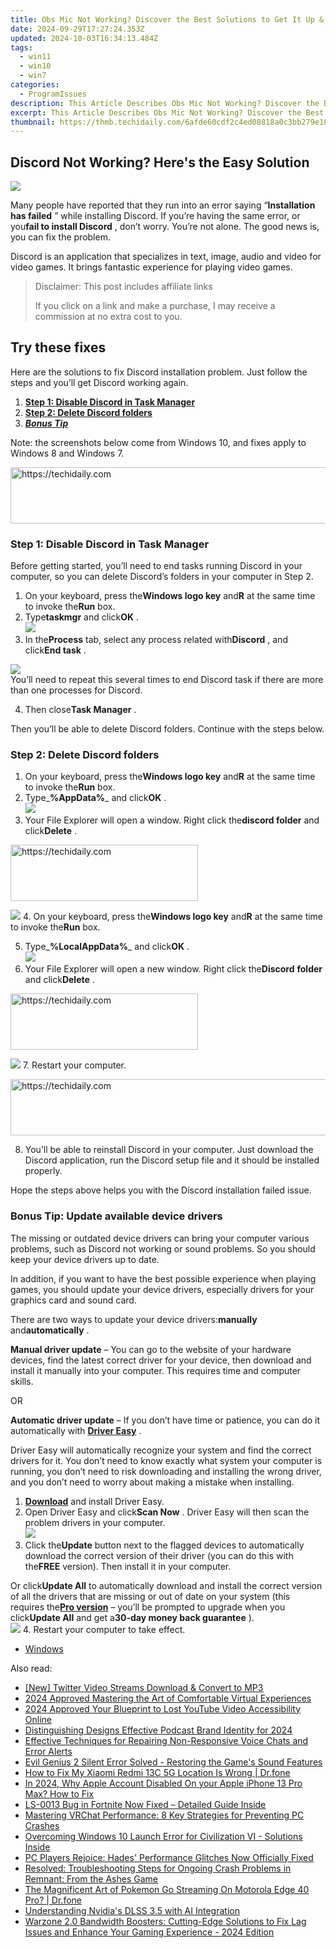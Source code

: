 ```yaml
---
title: Obs Mic Not Working? Discover the Best Solutions to Get It Up & Running Again!
date: 2024-09-29T17:27:24.353Z
updated: 2024-10-03T16:34:13.484Z
tags:
  - win11
  - win10
  - win7
categories:
  - ProgramIssues
description: This Article Describes Obs Mic Not Working? Discover the Best Solutions to Get It Up & Running Again!
excerpt: This Article Describes Obs Mic Not Working? Discover the Best Solutions to Get It Up & Running Again!
thumbnail: https://thmb.techidaily.com/6afde60cdf2c4ed08818a0c3bb279e1893a9ceb4675945a4f5d57ab92e9d6ef9.jpg
---
```


## Discord Not Working? Here's the Easy Solution

![](https://images.drivereasy.com/wp-content/uploads/2018/11/img_5be149f53a3cf.png)

 Many people have reported that they run into an error saying “**Installation has failed** ” while installing Discord. If you’re having the same error, or you**fail to install Discord** , don’t worry. You’re not alone. The good news is, you can fix the problem.

 Discord is an application that specializes in text, image, audio and video for video games. It brings fantastic experience for playing video games.

>  Disclaimer: This post includes affiliate links
>
>  If you click on a link and make a purchase, I may receive a commission at no extra cost to you.
>

## Try these fixes

 Here are the solutions to fix Discord installation problem. Just follow the steps and you’ll get Discord working again.

1. **[Step 1: Disable Discord in Task Manager](https://tools.techidaily.com/drivereasy/download/)**
2. **[Step 2: Delete Discord folders](https://tools.techidaily.com/drivereasy/download/)**
3. _**[Bonus Tip](https://tools.techidaily.com/drivereasy/download/)**_

 Note: the screenshots below come from Windows 10, and fixes apply to Windows 8 and Windows 7.

<!-- affiliate ads begin -->
<a href="https://appsumo.8odi.net/c/5597632/2037474/7443" target="_top" id="2037474">
  <img src="//a.impactradius-go.com/display-ad/7443-2037474" border="0" alt="https://techidaily.com" width="728" height="90"/>
</a>
<img height="0" width="0" src="https://appsumo.8odi.net/i/5597632/2037474/7443" style="position:absolute;visibility:hidden;" border="0" />
<!-- affiliate ads end -->

### Step 1: Disable Discord in Task Manager

 Before getting started, you’ll need to end tasks running Discord in your computer, so you can delete Discord’s folders in your computer in Step 2.

1. On your keyboard, press the**Windows logo key** and**R** at the same time to invoke the**Run** box.
2. Type**taskmgr** and click**OK** .  
![](https://images.drivereasy.com/wp-content/uploads/2018/11/img_5be14b463b359.jpg)
3. In the**Process** tab, select any process related with**Discord** , and click**End task** .  

![](https://images.drivereasy.com/wp-content/uploads/2018/11/img_5be14c2e4d7a7.jpg)  
 You’ll need to repeat this several times to end Discord task if there are more than one processes for Discord.

4. Then close**Task Manager** .

 Then you’ll be able to delete Discord folders. Continue with the steps below.

### Step 2: Delete Discord folders

1. On your keyboard, press the**Windows logo key** and**R** at the same time to invoke the**Run** box.
2. Type_**%AppData%**_ and click**OK** .  
![](https://images.drivereasy.com/wp-content/uploads/2018/11/img_5be14e6b6694d.jpg)
3. Your File Explorer will open a window. Right click the**discord folder** and click**Delete** .  

<!-- affiliate ads begin -->
<a href="https://aligracehair.sjv.io/c/5597632/1948876/19272" target="_top" id="1948876">
  <img src="//a.impactradius-go.com/display-ad/19272-1948876" border="0" alt="https://techidaily.com" width="300" height="90"/>
</a>
<img height="0" width="0" src="https://aligracehair.sjv.io/i/5597632/1948876/19272" style="position:absolute;visibility:hidden;" border="0" />
<!-- affiliate ads end -->

![](https://images.drivereasy.com/wp-content/uploads/2018/11/img_5be14f2686712.jpg)
4. On your keyboard, press the**Windows logo key** and**R** at the same time to invoke the**Run** box.

5. Type_**%LocalAppData%**_ and click**OK** .  
![](https://images.drivereasy.com/wp-content/uploads/2018/11/img_5be14fe227d9a.jpg)
6. Your File Explorer will open a new window. Right click the**Discord** **folder** and click**Delete** .  

<!-- affiliate ads begin -->
<a href="https://aligracehair.sjv.io/c/5597632/2135414/19272" target="_top" id="2135414">
  <img src="//a.impactradius-go.com/display-ad/19272-2135414" border="0" alt="https://techidaily.com" width="300" height="90"/>
</a>
<img height="0" width="0" src="https://aligracehair.sjv.io/i/5597632/2135414/19272" style="position:absolute;visibility:hidden;" border="0" />
<!-- affiliate ads end -->

![](https://images.drivereasy.com/wp-content/uploads/2018/11/img_5be14fb976d74.jpg)
7. Restart your computer.

<!-- affiliate ads begin -->
<a href="https://aligracehair.sjv.io/c/5597632/1880944/19272" target="_top" id="1880944">
  <img src="//a.impactradius-go.com/display-ad/19272-1880944" border="0" alt="https://techidaily.com" width="728" height="90"/>
</a>
<img height="0" width="0" src="https://aligracehair.sjv.io/i/5597632/1880944/19272" style="position:absolute;visibility:hidden;" border="0" />
<!-- affiliate ads end -->

8. You’ll be able to reinstall Discord in your computer. Just download the Discord application, run the Discord setup file and it should be installed properly.

 Hope the steps above helps you with the Discord installation failed issue.

### Bonus Tip: Update available device drivers

 The missing or outdated device drivers can bring your computer various problems, such as Discord not working or sound problems. So you should keep your device drivers up to date.

 In addition, if you want to have the best possible experience when playing games, you should update your device drivers, especially drivers for your graphics card and sound card.

 There are two ways to update your device drivers:**manually** and**automatically** .

**Manual driver update** – You can go to the website of your hardware devices, find the latest correct driver for your device, then download and install it manually into your computer. This requires time and computer skills.

OR

**Automatic driver update** – If you don’t have time or patience, you can do it automatically with **[Driver Easy](https://tools.techidaily.com/drivereasy/download/)**  .

 Driver Easy will automatically recognize your system and find the correct drivers for it. You don’t need to know exactly what system your computer is running, you don’t need to risk downloading and installing the wrong driver, and you don’t need to worry about making a mistake when installing.

1. [**Download**](https://tools.techidaily.com/drivereasy/download/) and install Driver Easy.
2. Open Driver Easy and click**Scan Now** . Driver Easy will then scan the problem drivers in your computer.  
![](https://images.drivereasy.com/wp-content/uploads/2018/11/img_5be15008084c8.jpg)
3. Click the**Update** button next to the flagged devices to automatically download the correct version of their driver (you can do this with the**FREE** version). Then install it in your computer.  

 Or click**Update All** to automatically download and install the correct version of all the drivers that are missing or out of date on your system (this requires the[**Pro version**](https://tools.techidaily.com/drivereasy/download/) – you’ll be prompted to upgrade when you click**Update All** and get a**30-day money back guarantee** ).  
![](https://images.drivereasy.com/wp-content/uploads/2018/11/img_5be1502542d98.jpg)
4. Restart your computer to take effect.

* [Windows](https://tools.techidaily.com/drivereasy/download/)

<ins class="adsbygoogle"
     style="display:block"
     data-ad-format="autorelaxed"
     data-ad-client="ca-pub-7571918770474297"
     data-ad-slot="1223367746"></ins>

<ins class="adsbygoogle"
     style="display:block"
     data-ad-client="ca-pub-7571918770474297"
     data-ad-slot="8358498916"
     data-ad-format="auto"
     data-full-width-responsive="true"></ins>

<span class="atpl-alsoreadstyle">Also read:</span>
<div><ul>
<li><a href="https://some-guidance.techidaily.com/new-twitter-video-streams-download-and-convert-to-mp3/"><u>[New] Twitter Video Streams Download & Convert to MP3</u></a></li>
<li><a href="https://some-guidance.techidaily.com/2024-approved-mastering-the-art-of-comfortable-virtual-experiences/"><u>2024 Approved Mastering the Art of Comfortable Virtual Experiences</u></a></li>
<li><a href="https://facebook-video-footage.techidaily.com/2024-approved-your-blueprint-to-lost-youtube-video-accessibility-online/"><u>2024 Approved Your Blueprint to Lost YouTube Video Accessibility Online</u></a></li>
<li><a href="https://fox-http.techidaily.com/distinguishing-designs-effective-podcast-brand-identity-for-2024/"><u>Distinguishing Designs Effective Podcast Brand Identity for 2024</u></a></li>
<li><a href="https://win-answers.techidaily.com/effective-techniques-for-repairing-non-responsive-voice-chats-and-error-alerts/"><u>Effective Techniques for Repairing Non-Responsive Voice Chats and Error Alerts</u></a></li>
<li><a href="https://win-answers.techidaily.com/evil-genius-2-silent-error-solved-restoring-the-games-sound-features/"><u>Evil Genius 2 Silent Error Solved - Restoring the Game's Sound Features</u></a></li>
<li><a href="https://fake-location.techidaily.com/how-to-fix-my-xiaomi-redmi-13c-5g-location-is-wrong-drfone-by-drfone-virtual-android/"><u>How to Fix My Xiaomi Redmi 13C 5G Location Is Wrong | Dr.fone</u></a></li>
<li><a href="https://apple-account.techidaily.com/in-2024-why-apple-account-disabled-on-your-apple-iphone-13-pro-max-how-to-fix-by-drfone-ios/"><u>In 2024, Why Apple Account Disabled On your Apple iPhone 13 Pro Max? How to Fix</u></a></li>
<li><a href="https://win-solutions.techidaily.com/ls-0013-bug-in-fortnite-now-fixed-detailed-guide-inside/"><u>LS-0013 Bug in Fortnite Now Fixed – Detailed Guide Inside</u></a></li>
<li><a href="https://win-answers.techidaily.com/mastering-vrchat-performance-8-key-strategies-for-preventing-pc-crashes/"><u>Mastering VRChat Performance: 8 Key Strategies for Preventing PC Crashes</u></a></li>
<li><a href="https://win-answers.techidaily.com/overcoming-windows-10-launch-error-for-civilization-vi-solutions-inside/"><u>Overcoming Windows 10 Launch Error for Civilization VI - Solutions Inside</u></a></li>
<li><a href="https://win-answers.techidaily.com/pc-players-rejoice-hades-performance-glitches-now-officially-fixed/"><u>PC Players Rejoice: Hades' Performance Glitches Now Officially Fixed</u></a></li>
<li><a href="https://win-answers.techidaily.com/resolved-troubleshooting-steps-for-ongoing-crash-problems-in-remnant-from-the-ashes-game/"><u>Resolved: Troubleshooting Steps for Ongoing Crash Problems in Remnant: From the Ashes Game</u></a></li>
<li><a href="https://android-pokemon-go.techidaily.com/the-magnificent-art-of-pokemon-go-streaming-on-motorola-edge-40-pro-drfone-by-drfone-virtual-android/"><u>The Magnificent Art of Pokemon Go Streaming On Motorola Edge 40 Pro? | Dr.fone</u></a></li>
<li><a href="https://games-able.techidaily.com/understanding-nvidias-dlss-35-with-ai-integration/"><u>Understanding Nvidia's DLSS 3.5 with AI Integration</u></a></li>
<li><a href="https://win-answers.techidaily.com/warzone-20-bandwidth-boosters-cutting-edge-solutions-to-fix-lag-issues-and-enhance-your-gaming-experience-2024-edition/"><u>Warzone 2.0 Bandwidth Boosters: Cutting-Edge Solutions to Fix Lag Issues and Enhance Your Gaming Experience - 2024 Edition</u></a></li>
</ul></div>

